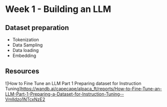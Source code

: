# Week 1 - Building an LLM

## Dataset preparation
- Tokenization
- Data Sampling
- Data loading
- Embedding



## Resources

![How to Fine Tune an LLM Part 1 Preparing dataset for Instruction Tuning]https://wandb.ai/capecape/alpaca_ft/reports/How-to-Fine-Tune-an-LLM-Part-1-Preparing-a-Dataset-for-Instruction-Tuning--Vmlldzo1NTcxNzE2
